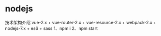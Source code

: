 # nodejs
技术架构介绍 vue-2.x + vue-router-2.x + vue-resource-2.x + webpack-2.x + nodejs-7.x + es6 + sass
1、npm i
2、npm start
